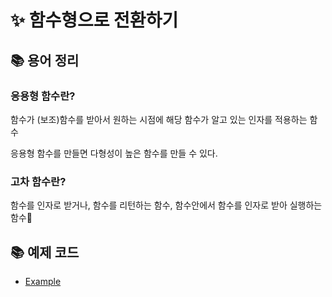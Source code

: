 # ✨ 함수형으로 전환하기

## 📚 용어 정리

### 응용형 함수란?

함수가 (보조)함수를 받아서 원하는 시점에 해당 함수가 알고 있는 인자를 적용하는 함수

응용형 함수를 만들면 다형성이 높은 함수를 만들 수 있다.

### 고차 함수란?

함수를 인자로 받거나, 함수를 리턴하는 함수, 함수안에서 함수를 인자로 받아 실행하는 함수

## 📚 예제 코드

- [Example](./index.js)
